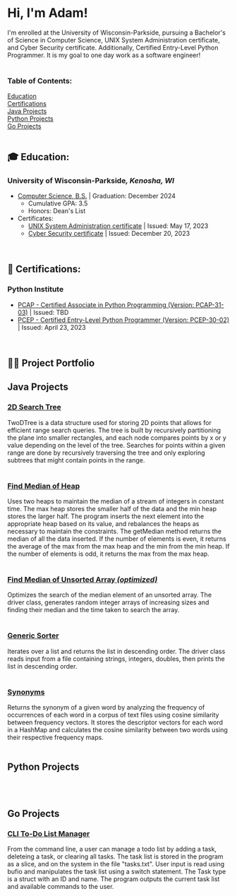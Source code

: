 <!-- Header -->
<h1>Hi, I'm Adam!</h1>


<!-- Brief Introduction -->
I'm enrolled at the University of Wisconsin-Parkside, pursuing a Bachelor's of Science in Computer Science, UNIX System Administration certificate, and Cyber Security certificate. Additionally, Certified Entry-Level Python Programmer. It is my goal to one day work as a software engineer! <br><br>


<!-- Table of Contents -->
<h3>Table of Contents:</h3>
<a href="#EducationLink">Education</a> <br>
<a href="#CertificationLink">Certifications</a> <br>
<a href="#JavaLink">Java Projects</a> <br>
<a href="#PythonLink">Python Projects</a> <br>
<a href="#GoLink">Go Projects</a> <br><br>



<!-- Eduction Overview -->
<a id="EducationLink"><h2>🎓 Education:</h2></a>
<h3>University of Wisconsin-Parkside<i>, Kenosha, WI</i></h3>

- [Computer Science, B.S.](https://www.uwp.edu/learn/programs/computersciencemajor.cfm) | Graduation: December 2024
  - Cumulative GPA: 3.5
  - Honors: Dean's List
- Certificates:
    - [UNIX System Administration certificate](https://www.uwp.edu/learn/programs/unixsystemadmin.cfm) | Issued: May 17, 2023
    - [Cyber Security certificate](https://www.uwp.edu/learn/programs/cybersecurity.cfm) | Issued: December 20, 2023

<br>



<!-- List of Certifications -->
<a id="CertificationLink"><h2>📜 Certifications:</h2></a>

<h3>Python Institute</h3>

- [PCAP - Certified Associate in Python Programming (Version: PCAP-31-03)](https://pythoninstitute.org/pcep) | Issued: TBD
- [PCEP - Certified Entry-Level Python Programmer (Version: PCEP-30-02)](https://verify.openedg.org/?id=07wC.sTLQ.26eO) | Issued: April 23, 2023

<br>



<!-- Project Portfolio -->
<h2>👨‍💻 Project Portfolio</h2>



<!-- Java Project Portfolio -->
<a id="JavaLink"><h2>Java Projects</h2></a>

<h3><a href="https://github.com/AdamZieman/Java_2DSearchTree">2D Search Tree</a></h3>

TwoDTree is a data structure used for storing 2D points that allows for efficient range search queries. The tree is built by recursively partitioning the plane into smaller rectangles, and each node compares points by x or y value depending on the level of the tree. Searches for points within a given range are done by recursively traversing the tree and only exploring subtrees that might contain points in the range. <br><br>

<h3><a href="https://github.com/AdamZieman/Java_HeapMedian">Find Median of Heap</a></h3>

Uses two heaps to maintain the median of a stream of integers in constant time. The max heap stores the smaller half of the data and the min heap stores the larger half. The program inserts the next element into the appropriate heap based on its value, and rebalances the heaps as necessary to maintain the constraints. The getMedian method returns the median of all the data inserted. If the number of elements is even, it returns the average of the max from the max heap and the min from the min heap. If the number of elements is odd, it returns the max from the max heap. <br><br>

<h3><a href="https://github.com/AdamZieman/Java_FindMedianUnsortedArray">Find Median of Unsorted Array <i>(optimized)</i></a></h3>

Optimizes the search of the median element of an unsorted array. The driver class, generates random integer arrays of increasing sizes and finding their median and the time taken to search the array. <br><br>

<h3><a href="https://github.com/AdamZieman/Java_GenericReverseOrderSorter">Generic Sorter</a></h3>

Iterates over a list and returns the list in descending order. The driver class reads input from a file containing strings, integers, doubles, then prints the list in descending order. <br><br>

<h3><a href="https://github.com/AdamZieman/Java_Synonyms">Synonyms</a></h3>

Returns the synonym of a given word by analyzing the frequency of occurrences of each word in a corpus of text files using cosine similarity between frequency vectors. It stores the descriptor vectors for each word in a HashMap and calculates the cosine similarity between two words using their respective frequency maps. <br><br>



<!-- Python Programs -->
<a id="PythonLink"><h2>Python Projects</h2></a>
<br><br>



<!-- Go Project Portfolio -->
<a id="GoLink"><h2>Go Projects</h2></a>

<h3><a href="https://github.com/AdamZieman/Go_CLI_ToDo_List_Manager">CLI To-Do List Manager</a></h3>

From the command line, a user can manage a todo list by adding a task, deleteing a task, or clearing all tasks. The task list is stored in the program as a slice, and on the system in the file "tasks.txt". User input is read using bufio and manipulates the task list using a switch statement. The Task type is a struct with an ID and name. The program outputs the current task list and available commands to the user.
